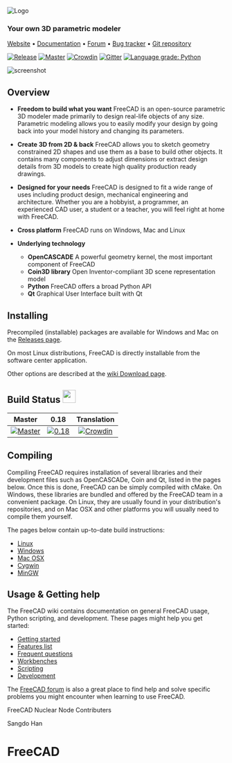 ﻿![Logo](https://www.freecadweb.org/images/logo.png)

### Your own 3D parametric modeler

[Website](https://www.freecadweb.org) • 
[Documentation](https://www.freecadweb.org/wiki/) •
[Forum](https://forum.freecadweb.org/) •
[Bug tracker](https://www.freecadweb.org/tracker/) •
[Git repository](https://github.com/FreeCAD/FreeCAD)


[![Release](https://img.shields.io/github/release/freecad/freecad.svg)](https://github.com/freecad/freecad/releases/latest) [![Master][freecad-master-status]][travis-branches] [![Crowdin](https://d322cqt584bo4o.cloudfront.net/freecad/localized.svg)](https://crowdin.com/project/freecad) [![Gitter](https://img.shields.io/gitter/room/freecad/freecad.svg)](https://gitter.im/freecad/freecad?utm_source=badge&utm_medium=badge&utm_campaign=pr-badge&utm_content=badge) [![Language grade: Python](https://img.shields.io/lgtm/grade/python/g/FreeCAD/FreeCAD.svg?logo=lgtm&logoWidth=18)](https://lgtm.com/projects/g/FreeCAD/FreeCAD/context:python)


![screenshot](http://www.freecadweb.org/wiki/images/thumb/7/72/Freecad016_screenshot1.jpg/800px-Freecad016_screenshot1.jpg)

Overview
--------

* **Freedom to build what you want**  FreeCAD is an open-source parametric 3D 
modeler made primarily to design real-life objects of any size. 
Parametric modeling allows you to easily modify your design by going back into 
your model history and changing its parameters. 

* **Create 3D from 2D & back** FreeCAD allows you to sketch geometry constrained
 2D shapes and use them as a base to build other objects. 
 It contains many components to adjust dimensions or extract design details from 
 3D models to create high quality production ready drawings.

* **Designed for your needs** FreeCAD is designed to fit a wide range of uses
 including product design, mechanical engineering and architecture. 
 Whether you are a hobbyist, a programmer, an experienced CAD user, 
 a student or a teacher, you will feel right at home with FreeCAD.

* **Cross platform** FreeCAD runs on Windows, Mac and Linux

* **Underlying technology**
    * **OpenCASCADE** A powerful geometry kernel, the most important component of FreeCAD
    * **Coin3D library** Open Inventor-compliant 3D scene representation model
    * **Python** FreeCAD offers a broad Python API
    * **Qt** Graphical User Interface built with Qt


Installing
----------

Precompiled (installable) packages are available for Windows and Mac on the
[Releases page](https://github.com/FreeCAD/FreeCAD/releases).

On most Linux distributions, FreeCAD is directly installable from the 
software center application.

Other options are described at the [wiki Download page](http://www.freecadweb.org/wiki/Download).

Build Status <img src="https://blog.travis-ci.com/images/travis-mascot-200px.png" height="30"/>
------------

| Master | 0.18 | Translation |
|:------:|:----:|:-----------:|
|[![Master][freecad-master-status]][travis-branches]|[![0.18][freecad-0.18-status]][travis-branches]|[![Crowdin](https://d322cqt584bo4o.cloudfront.net/freecad/localized.svg)](https://crowdin.com/project/freecad)|

[freecad-0.18-status]: https://travis-ci.org/FreeCAD/FreeCAD.svg?branch=releases/FreeCAD-0-18
[freecad-master-status]: https://travis-ci.org/FreeCAD/FreeCAD.svg?branch=master
[travis-branches]: https://travis-ci.org/FreeCAD/FreeCAD/branches
[travis-builds]: https://travis-ci.org/FreeCAD/FreeCAD/builds

Compiling
---------

Compiling FreeCAD requires installation of several libraries and their 
development files such as OpenCASCADe, Coin and Qt, listed in the 
pages below. Once this is done, FreeCAD can be simply compiled with 
cMake. On Windows, these libraries are bundled and offered by the 
FreeCAD team in a convenient package. On Linux, they are usually found 
in your distribution's repositories, and on Mac OSX and other platforms 
you will usually need to compile them yourself.

The pages below contain up-to-date build instructions:

- [Linux](http://www.freecadweb.org/wiki/CompileOnUnix)
- [Windows](http://www.freecadweb.org/wiki/CompileOnWindows)
- [Mac OSX](http://www.freecadweb.org/wiki/CompileOnMac)
- [Cygwin](http://www.freecadweb.org/wiki/CompileOnCygwin)
- [MinGW](http://www.freecadweb.org/wiki/CompileOnMinGW)

Usage & Getting help
--------------------

The FreeCAD wiki contains documentation on 
general FreeCAD usage, Python scripting, and development. These 
pages might help you get started:

- [Getting started](http://www.freecadweb.org/wiki/Getting_started)
- [Features list](http://www.freecadweb.org/wiki/Feature_list)
- [Frequent questions](http://www.freecadweb.org/wiki/FAQ)
- [Workbenches](http://www.freecadweb.org/wiki/Workbench_Concept)
- [Scripting](http://www.freecadweb.org/wiki/Power_users_hub)
- [Development](http://www.freecadweb.org/wiki/Developer_hub)

The [FreeCAD forum](http://forum.freecadweb.org) is also a great place
to find help and solve specific problems you might encounter when
learning to use FreeCAD.

FreeCAD Nuclear Node Contributers

Sangdo Han

# FreeCAD
